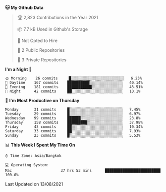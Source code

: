 <!--START_SECTION:waka-->
**🐱 My Github Data** 

> 🏆 2,823 Contributions in the Year 2021
 > 
> 📦 7.7 kB Used in Github's Storage 
 > 
> 🚫 Not Opted to Hire
 > 
> 📜 2 Public Repositories 
 > 
> 🔑 3 Private Repositories  
 > 
**I'm a Night 🦉** 

```text
🌞 Morning    26 commits     █░░░░░░░░░░░░░░░░░░░░░░░░   6.25% 
🌆 Daytime    167 commits    ██████████░░░░░░░░░░░░░░░   40.14% 
🌃 Evening    181 commits    ███████████░░░░░░░░░░░░░░   43.51% 
🌙 Night      42 commits     ██░░░░░░░░░░░░░░░░░░░░░░░   10.1%

```
📅 **I'm Most Productive on Thursday** 

```text
Monday       31 commits     █░░░░░░░░░░░░░░░░░░░░░░░░   7.45% 
Tuesday      29 commits     █░░░░░░░░░░░░░░░░░░░░░░░░   6.97% 
Wednesday    99 commits     ██████░░░░░░░░░░░░░░░░░░░   23.8% 
Thursday     158 commits    █████████░░░░░░░░░░░░░░░░   37.98% 
Friday       43 commits     ██░░░░░░░░░░░░░░░░░░░░░░░   10.34% 
Saturday     33 commits     ██░░░░░░░░░░░░░░░░░░░░░░░   7.93% 
Sunday       23 commits     █░░░░░░░░░░░░░░░░░░░░░░░░   5.53%

```


📊 **This Week I Spent My Time On** 

```text
⌚︎ Time Zone: Asia/Bangkok

💻 Operating System: 
Mac                      37 hrs 53 mins      █████████████████████████   100.0%

```


 Last Updated on 13/08/2021
<!--END_SECTION:waka-->